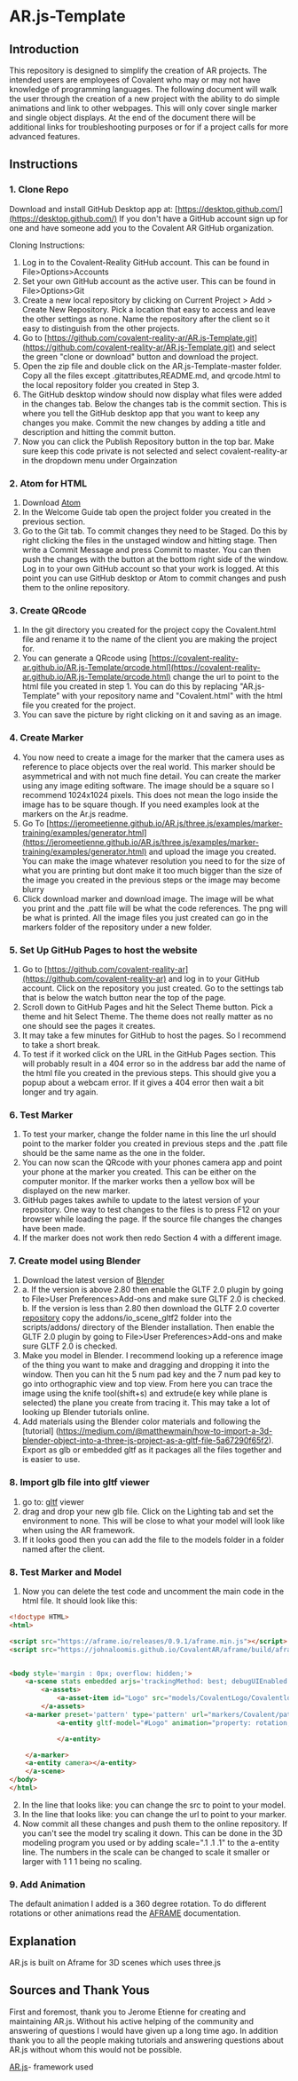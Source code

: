 # AR.js-Template

## Introduction

This repository is designed to simplify the creation of AR projects. The intended users are employees of Covalent who may or may not have knowledge of programming languages. The following document will walk the user through the creation of a new project with the ability to do simple animations and link to other webpages. This will only cover single marker and single object displays. At the end of the document there will be additional links for troubleshooting purposes or for if a project calls for more advanced features.

## Instructions

### 1. Clone Repo
Download and install GitHub Desktop app at: [https://desktop.github.com/](https://desktop.github.com/)
If you don't have a GitHub account sign up for one and have someone add you to the Covalent AR GitHub organization.

Cloning Instructions:
1. Log in to the Covalent-Reality GitHub account. This can be found in File>Options>Accounts
2. Set your own GitHub account as the active user. This can be found in File>Options>Git
3. Create a new local repository by clicking on Current Project > Add > Create New Repository. Pick a location that easy to access and leave the other settings as none. Name the repository after the client so it easy to distinguish from the other projects.
4. Go to [https://github.com/covalent-reality-ar/AR.js-Template.git](https://github.com/covalent-reality-ar/AR.js-Template.git) and select the green "clone or download"  button and download the project.
5. Open the zip file and double click on the AR.js-Template-master folder. Copy all the files except .gitattributes,README.md, and qrcode.html to the local repository folder you created in Step 3.
6. The GitHub desktop window should now display what files were added in the changes tab. Below the changes tab is the commit section. This is where you tell the GitHub desktop app that you want to keep any changes you make. Commit the new changes by adding a title and description and hitting the commit button.
7. Now you can click the Publish Repository button in the top bar. Make sure keep this code private is not selected and select covalent-reality-ar in the dropdown menu under Orgainzation

### 2. Atom for HTML
1. Download [Atom](https://atom.io/)
2. In the Welcome Guide tab open the project folder you created in the previous section.
3. Go to the Git tab. To commit changes they need to be Staged. Do this by right clicking the files in the unstaged window and hitting stage. Then write a Commit Message and press Commit to master. You can then push the changes with the button at the bottom right side of the window. Log in to your own GitHub account so that your work is logged. At this point you can use GitHub desktop or Atom to commit changes and push them to the online repository.

### 3. Create QRcode
1. In the git directory you created for the project copy the Covalent.html file and rename it to the name of the client you are making the project for.
2. You can generate a QRcode using [https://covalent-reality-ar.github.io/AR.js-Template/qrcode.html](https://covalent-reality-ar.github.io/AR.js-Template/qrcode.html) change the url to point to the html file you created in step 1. You can do this by replacing "AR.js-Template" with your repository name and "Covalent.html" with the html file you created for the project.
3. You can save the picture by right clicking on it and saving as an image.

### 4. Create Marker
4. You now need to create a image for the marker that the camera uses as reference to place objects over the real world. This marker should be asymmetrical and with not much fine detail. You can create the marker using any image editing software. The image should be a square so I recommend 1024x1024 pixels. This does not mean the logo inside the image has to be square though. If you need examples look at the markers on the Ar.js readme.
5. Go To [https://jeromeetienne.github.io/AR.js/three.js/examples/marker-training/examples/generator.html](https://jeromeetienne.github.io/AR.js/three.js/examples/marker-training/examples/generator.html) and upload the image you created. You can make the image whatever resolution you need to for the size of what you are printing but dont make it too much bigger than the size of the image you created in the previous steps or the image may become blurry
6. Click download marker and download image. The image will be what you print and the .patt file will be what the code references. The png will be what is printed. All the image files you just created can go in the markers folder of the repository under a new folder.

### 5. Set Up GitHub Pages to host the website
1. Go to [https://github.com/covalent-reality-ar](https://github.com/covalent-reality-ar) and log in to your GitHub account. Click on the repository you just created. Go to the settings tab that is below the watch button near the top of the page.
2. Scroll down to GitHub Pages and hit the Select Theme button. Pick a theme and hit Select Theme. The theme does not really matter as no one should see the pages it creates.
3. It may take a few minutes for GitHub to host the pages. So I recommend to take a short break.
4. To test if it worked click on the URL in the GitHub Pages section. This will probably result in a 404 error so in the address bar add the name of the html file you created in the previous steps. This should give you a popup about a webcam error. If it gives a 404 error then wait a bit longer and try again.

### 6. Test Marker
1. To test your marker, change the folder name in this line <a-marker preset='pattern' type='pattern' url="markers/Covalent/pattern-Marker.patt"> the url should point to the marker folder you created in previous steps and the .patt file should be the same name as the one in the folder.
2. You can now scan the QRcode with your phones camera app and point your phone at the marker you created. This can be either on the computer monitor. If the marker works then a yellow box will be displayed on the new marker.
3. GitHub pages takes awhile to update to the latest version of your repository. One way to test changes to the files is to press F12 on your browser while loading the page. If the source file changes the changes have been made.
4. If the marker does not work then redo Section 4 with a different image.

### 7. Create model using Blender
1. Download the latest version of [Blender](https://www.blender.org/)
2. a. If the version is above 2.80 then enable the GLTF 2.0 plugin by going to File>User Preferences>Add-ons and make sure GLTF 2.0 is checked.  
b. If the version is less than 2.80 then download the GLTF 2.0 coverter [repository](https://github.com/KhronosGroup/glTF-Blender-IO#installation) copy the addons/io_scene_gltf2 folder into the scripts/addons/ directory of the Blender installation. Then enable the GLTF 2.0 plugin by going to File>User Preferences>Add-ons and make sure GLTF 2.0 is checked.
3. Make you model in Blender. I recommend looking up a reference image of the thing you want to make and dragging and dropping it into the window. Then you can hit the 5 num pad key and the 7 num pad key to go into orthographic view and top view. From here you can trace the image using the knife tool(shift+s) and extrude(e key while plane is selected) the plane you create from tracing it. This may take a lot of looking up Blender tutorials online.
4. Add materials using the Blender color materials and following the [tutorial] (https://medium.com/@matthewmain/how-to-import-a-3d-blender-object-into-a-three-js-project-as-a-gltf-file-5a67290f65f2). Export as glb or embedded gltf as it packages all the files together and is easier to use.

### 8. Import glb file into gltf viewer
1. go to: [gltf](https://gltf-viewer.donmccurdy.com/) viewer
2. drag and drop your new glb file. Click on the Lighting tab and set the environment to none. This will be close to what your model will look like when using the AR framework.
3. If it looks good then you can add the file to the models folder in a folder named after the client.

### 8. Test Marker and Model
1. Now you can delete the test code and uncomment the main code in the html file. It should look like this:
```HTML
<!doctype HTML>
<html>

<script src="https://aframe.io/releases/0.9.1/aframe.min.js"></script>
<script src="https://johnaloomis.github.io/CovalentAR/aframe/build/aframe-ar.js"></script>


<body style='margin : 0px; overflow: hidden;'>
    <a-scene stats embedded arjs='trackingMethod: best; debugUIEnabled: false'>
		<a-assets>
			<a-asset-item id="Logo" src="models/CovalentLogo/Covalentlogo.gltf"></a-asset-item>
		</a-assets>
    <a-marker preset='pattern' type='pattern' url="markers/Covalent/pattern-marker.patt">
			<a-entity gltf-model="#Logo" animation="property: rotation; to: 0 360 0; loop: true; dur: 10000; easing: linear">

			</a-entity>

    </a-marker>
    <a-entity camera></a-entity>
    </a-scene>
</body>
</html>
```
2. In the line that looks like: <a-asset-item id="Logo" src="models/CovalentLogo/Covalentlogo.gltf"></a-asset-item> you can change the src to point to your model.
3. In the line that looks like: <a-marker  marker emitevents="true" cursor="rayOrigin: mouse" preset='pattern' type='pattern' url="markers/Covalent/pattern-marker.patt"> you can change the url to point to your marker.
4. Now commit all these changes and push them to the online repository. If you can't see the model try scaling it down. This can be done in the 3D modeling program you used or by adding scale=".1 .1 .1" to the a-entity line. The numbers in the scale can be changed to scale it smaller or larger with 1 1 1 being no scaling.

### 9. Add Animation
The default animation I added is a 360 degree rotation. To do different rotations or other animations read the [AFRAME](https://aframe.io/docs/0.9.0/components/animation.html) documentation.

## Explanation
AR.js is built on Aframe for 3D scenes which uses three.js

## Sources and Thank Yous

First and foremost, thank you to Jerome Etienne for creating and maintaining AR.js. Without his active helping of the community and answering of questions I would have given up a long time ago. In addition thank you to all the people making tutorials and answering questions about AR.js without whom this would not be possible.

[AR.js](https://github.com/jeromeetienne/AR.js)- framework used
